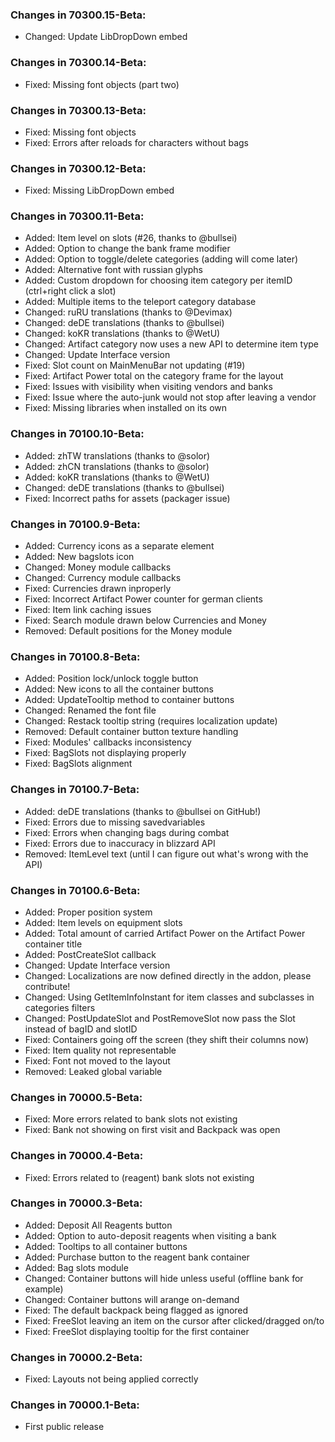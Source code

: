 ### Changes in 70300.15-Beta:

- Changed: Update LibDropDown embed

### Changes in 70300.14-Beta:

- Fixed: Missing font objects (part two)

### Changes in 70300.13-Beta:

- Fixed: Missing font objects
- Fixed: Errors after reloads for characters without bags

### Changes in 70300.12-Beta:

- Fixed: Missing LibDropDown embed

### Changes in 70300.11-Beta:

- Added: Item level on slots (#26, thanks to @bullsei)
- Added: Option to change the bank frame modifier
- Added: Option to toggle/delete categories (adding will come later)
- Added: Alternative font with russian glyphs
- Added: Custom dropdown for choosing item category per itemID (ctrl+right click a slot)
- Added: Multiple items to the teleport category database
- Changed: ruRU translations (thanks to @Devimax)
- Changed: deDE translations (thanks to @bullsei)
- Changed: koKR translations (thanks to @WetU)
- Changed: Artifact category now uses a new API to determine item type
- Changed: Update Interface version
- Fixed: Slot count on MainMenuBar not updating (#19)
- Fixed: Artifact Power total on the category frame for the layout
- Fixed: Issues with visibility when visiting vendors and banks
- Fixed: Issue where the auto-junk would not stop after leaving a vendor
- Fixed: Missing libraries when installed on its own

### Changes in 70100.10-Beta:

- Added: zhTW translations (thanks to @solor)
- Added: zhCN translations (thanks to @solor)
- Added: koKR translations (thanks to @WetU)
- Changed: deDE translations (thanks to @bullsei)
- Fixed: Incorrect paths for assets (packager issue)

### Changes in 70100.9-Beta:

- Added: Currency icons as a separate element
- Added: New bagslots icon
- Changed: Money module callbacks
- Changed: Currency module callbacks
- Fixed: Currencies drawn inproperly
- Fixed: Incorrect Artifact Power counter for german clients
- Fixed: Item link caching issues
- Fixed: Search module drawn below Currencies and Money
- Removed: Default positions for the Money module

### Changes in 70100.8-Beta:

- Added: Position lock/unlock toggle button
- Added: New icons to all the container buttons
- Added: UpdateTooltip method to container buttons
- Changed: Renamed the font file
- Changed: Restack tooltip string (requires localization update)
- Removed: Default container button texture handling
- Fixed: Modules' callbacks inconsistency
- Fixed: BagSlots not displaying properly
- Fixed: BagSlots alignment

### Changes in 70100.7-Beta:

- Added: deDE translations (thanks to @bullsei on GitHub!)
- Fixed: Errors due to missing savedvariables
- Fixed: Errors when changing bags during combat
- Fixed: Errors due to inaccuracy in blizzard API
- Removed: ItemLevel text (until I can figure out what's wrong with the API)

### Changes in 70100.6-Beta:

- Added: Proper position system
- Added: Item levels on equipment slots
- Added: Total amount of carried Artifact Power on the Artifact Power container title
- Added: PostCreateSlot callback
- Changed: Update Interface version
- Changed: Localizations are now defined directly in the addon, please contribute!
- Changed: Using GetItemInfoInstant for item classes and subclasses in categories filters
- Changed: PostUpdateSlot and PostRemoveSlot now pass the Slot instead of bagID and slotID
- Fixed: Containers going off the screen (they shift their columns now)
- Fixed: Item quality not representable
- Fixed: Font not moved to the layout
- Removed: Leaked global variable

### Changes in 70000.5-Beta:

- Fixed: More errors related to bank slots not existing
- Fixed: Bank not showing on first visit and Backpack was open

### Changes in 70000.4-Beta:

- Fixed: Errors related to (reagent) bank slots not existing

### Changes in 70000.3-Beta:

- Added: Deposit All Reagents button
- Added: Option to auto-deposit reagents when visiting a bank
- Added: Tooltips to all container buttons
- Added: Purchase button to the reagent bank container
- Added: Bag slots module
- Changed: Container buttons will hide unless useful (offline bank for example)
- Changed: Container buttons will arange on-demand
- Fixed: The default backpack being flagged as ignored
- Fixed: FreeSlot leaving an item on the cursor after clicked/dragged on/to
- Fixed: FreeSlot displaying tooltip for the first container

### Changes in 70000.2-Beta:

- Fixed: Layouts not being applied correctly

### Changes in 70000.1-Beta:

- First public release
